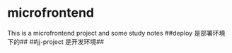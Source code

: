# microfrontend
This is a microfrontend project and some study notes
##deploy 是部署环境下的##
##jj-project 是开发环境##
